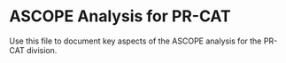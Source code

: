# ASCOPE Analysis for PR-CAT

Use this file to document key aspects of the ASCOPE analysis for the PR-CAT division.
